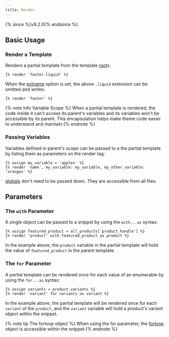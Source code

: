 ```yaml
---
title: Render
---
```


{% since %}v9.2.0{% endsince %}

## Basic Usage

### Render a Template

Renders a partial template from the template [root][root]s.

```liquid
{% render 'footer.liquid' %}
```

When the [extname][extname] option is set, the above `.liquid` extension can be omitted and writes:

```liquid
{% render 'footer' %}
```

{% note info Variable Scope %}
When a partial template is rendered, the code inside it can't access its parent's variables and its variables won't be accessible by its parent. This encapsulation helps make theme code easier to understand and maintain.{% endnote %}

### Passing Variables

Variables defined in parent's scope can be passed to a the partial template by listing them as parameters on the render tag:

```liquid
{% assign my_variable = 'apples' %}
{% render 'name', my_variable: my_variable, my_other_variable: 'oranges' %}
```

[globals][globals] don't need to be passed down. They are accessible from all files.

## Parameters

### The `with` Parameter

A single object can be passed to a snippet by using the `with...as` syntax:

```liquid
{% assign featured_product = all_products['product_handle'] %}
{% render 'product' with featured_product as product %}
```

In the example above, the `product` variable in the partial template will hold the value of `featured_product` in the parent template.

### The `for` Parameter

A partial template can be rendered once for each value of an enumerable by using the `for...as` syntax:

```liquid
{% assign variants = product.variants %}
{% render 'variant' for variants as variant %}
```

In the example above, the partial template will be rendered once for each `variant` of the `product`, and the `variant` variable will hold a product's variant object within the snippet.

{% note tip The forloop object %} When using the for parameter, the <a href="./for.html#forloop">forloop</a> object is accessible within the snippet.{% endnote %}

[forloop]: ./for.html
[extname]: ../api/interfaces/liquid_options_.liquidoptions.html#Optional-extname
[root]: ../api/interfaces/liquid_options_.liquidoptions.html#Optional-root
[globals]: ../api/interfaces/liquid_options_.liquidoptions.html#Optional-globals
